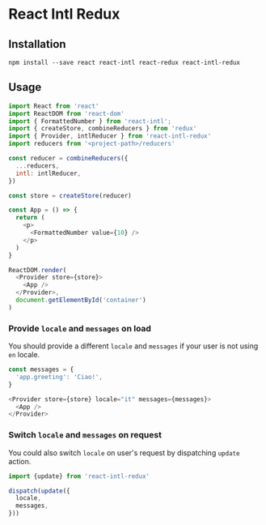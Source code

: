 React Intl Redux
=========================

## Installation

```
npm install --save react react-intl react-redux react-intl-redux
```

## Usage

```js
import React from 'react'
import ReactDOM from 'react-dom'
import { FormattedNumber } from 'react-intl';
import { createStore, combineReducers } from 'redux'
import { Provider, intlReducer } from 'react-intl-redux'
import reducers from '<project-path>/reducers'

const reducer = combineReducers({
  ...reducers,
  intl: intlReducer,
})

const store = createStore(reducer)

const App = () => {
  return (
    <p>
      <FormattedNumber value={10} />
    </p>
  )
}

ReactDOM.render(
  <Provider store={store}>
    <App />
  </Provider>,
  document.getElementById('container')
)
```

### Provide `locale` and `messages` on load

You should provide a different `locale` and `messages` if your user is not using `en` locale.

```js
const messages = {
  'app.greeting': 'Ciao!',
}

<Provider store={store} locale="it" messages={messages}>
  <App />
</Provider>
```

### Switch `locale` and `messages` on request

You could also switch `locale` on user's request by dispatching `update` action.

```js
import {update} from 'react-intl-redux'

dispatch(update({
  locale,
  messages,
}))
```
